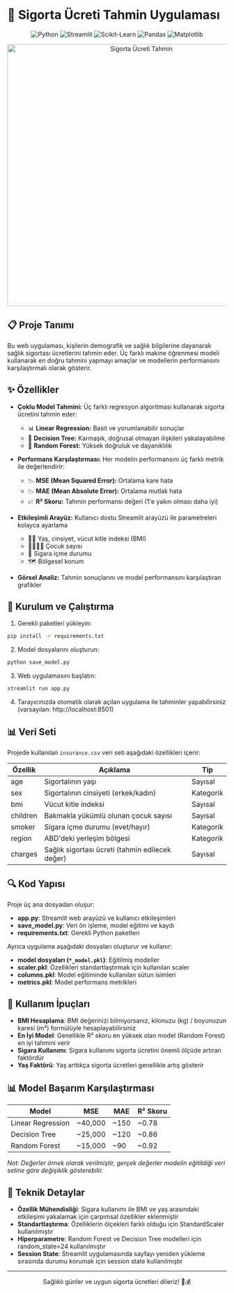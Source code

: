 # 🏥 Sigorta Ücreti Tahmin Uygulaması

<div align="center">
  <img src="https://img.shields.io/badge/Python-3776AB?style=for-the-badge&logo=python&logoColor=white" alt="Python"/>
  <img src="https://img.shields.io/badge/Streamlit-FF4B4B?style=for-the-badge&logo=streamlit&logoColor=white" alt="Streamlit"/>
  <img src="https://img.shields.io/badge/scikit--learn-F7931E?style=for-the-badge&logo=scikit-learn&logoColor=white" alt="Scikit-Learn"/>
  <img src="https://img.shields.io/badge/Pandas-150458?style=for-the-badge&logo=pandas&logoColor=white" alt="Pandas"/>
  <img src="https://img.shields.io/badge/Matplotlib-3776AB?style=for-the-badge&logo=matplotlib&logoColor=white" alt="Matplotlib"/>
</div>

<p align="center">
  <img src="https://miro.medium.com/v2/resize:fit:1400/1*cG6U1qstYDijh9bPL42e-Q.jpeg" alt="Sigorta Ücreti Tahmin" width="600"/>
</p>

## 📋 Proje Tanımı

Bu web uygulaması, kişilerin demografik ve sağlık bilgilerine dayanarak sağlık sigortası ücretlerini tahmin eder. Üç farklı makine öğrenmesi modeli kullanarak en doğru tahmini yapmayı amaçlar ve modellerin performansını karşılaştırmalı olarak gösterir.

## ✨ Özellikler

- **Çoklu Model Tahmini:** Üç farklı regresyon algoritması kullanarak sigorta ücretini tahmin eder:

  - 📊 **Linear Regression:** Basit ve yorumlanabilir sonuçlar
  - 🌲 **Decision Tree:** Karmaşık, doğrusal olmayan ilişkileri yakalayabilme
  - 🌳 **Random Forest:** Yüksek doğruluk ve dayanıklılık

- **Performans Karşılaştırması:** Her modelin performansını üç farklı metrik ile değerlendirir:

  - 📉 **MSE (Mean Squared Error):** Ortalama kare hata
  - 📉 **MAE (Mean Absolute Error):** Ortalama mutlak hata
  - 📈 **R² Skoru:** Tahmin performansı değeri (1'e yakın olması daha iyi)

- **Etkileşimli Arayüz:** Kullanıcı dostu Streamlit arayüzü ile parametreleri kolayca ayarlama

  - 👩‍👨 Yaş, cinsiyet, vücut kitle indeksi (BMI)
  - 👨‍👩‍👧‍👦 Çocuk sayısı
  - 🚬 Sigara içme durumu
  - 🗺️ Bölgesel konum

- **Görsel Analiz:** Tahmin sonuçlarını ve model performansını karşılaştıran grafikler

## 🚀 Kurulum ve Çalıştırma

1. Gerekli paketleri yükleyin:

```bash
pip install -r requirements.txt
```

2. Model dosyalarını oluşturun:

```bash
python save_model.py
```

3. Web uygulamasını başlatın:

```bash
streamlit run app.py
```

4. Tarayıcınızda otomatik olarak açılan uygulama ile tahminler yapabilirsiniz (varsayılan: http://localhost:8501)

## 📊 Veri Seti

Projede kullanılan `insurance.csv` veri seti aşağıdaki özellikleri içerir:

| Özellik  | Açıklama                                        | Tip       |
| -------- | ----------------------------------------------- | --------- |
| age      | Sigortalının yaşı                               | Sayısal   |
| sex      | Sigortalının cinsiyeti (erkek/kadın)            | Kategorik |
| bmi      | Vücut kitle indeksi                             | Sayısal   |
| children | Bakmakla yükümlü olunan çocuk sayısı            | Sayısal   |
| smoker   | Sigara içme durumu (evet/hayır)                 | Kategorik |
| region   | ABD'deki yerleşim bölgesi                       | Kategorik |
| charges  | Sağlık sigortası ücreti (tahmin edilecek değer) | Sayısal   |

## 🔍 Kod Yapısı

Proje üç ana dosyadan oluşur:

- **app.py**: Streamlit web arayüzü ve kullanıcı etkileşimleri
- **save_model.py**: Veri ön işleme, model eğitimi ve kaydı
- **requirements.txt**: Gerekli Python paketleri

Ayrıca uygulama aşağıdaki dosyaları oluşturur ve kullanır:

- **model dosyaları (`*_model.pkl`)**: Eğitilmiş modeller
- **scaler.pkl**: Özellikleri standartlaştırmak için kullanılan scaler
- **columns.pkl**: Model eğitiminde kullanılan sütun isimleri
- **metrics.pkl**: Model performans metrikleri

## 📌 Kullanım İpuçları

- **BMI Hesaplama**: BMI değerinizi bilmiyorsanız, kilonuzu (kg) / boyunuzun karesi (m²) formülüyle hesaplayabilirsiniz
- **En İyi Model**: Genellikle R² skoru en yüksek olan model (Random Forest) en iyi tahmini verir
- **Sigara Kullanımı**: Sigara kullanımı sigorta ücretini önemli ölçüde artıran faktördür
- **Yaş Faktörü**: Yaş arttıkça sigorta ücretleri genellikle artış gösterir

## 📊 Model Başarım Karşılaştırması

| Model             | MSE     | MAE  | R² Skoru |
| ----------------- | ------- | ---- | -------- |
| Linear Regression | ~40,000 | ~150 | ~0.78    |
| Decision Tree     | ~25,000 | ~120 | ~0.86    |
| Random Forest     | ~15,000 | ~90  | ~0.92    |

_Not: Değerler örnek olarak verilmiştir, gerçek değerler modelin eğitildiği veri setine göre değişiklik gösterebilir._

## 🧠 Teknik Detaylar

- **Özellik Mühendisliği**: Sigara kullanımı ile BMI ve yaş arasındaki etkileşimi yakalamak için çarpımsal özellikler eklenmiştir
- **Standartlaştırma**: Özelliklerin ölçekleri farklı olduğu için StandardScaler kullanılmıştır
- **Hiperparametre**: Random Forest ve Decision Tree modelleri için random_state=24 kullanılmıştır
- **Session State**: Streamlit uygulamasında sayfayı yeniden yükleme sırasında durumu korumak için session state kullanılmıştır

---

<p align="center">
  Sağlıklı günler ve uygun sigorta ücretleri dileriz! 🏥💰
</p>
